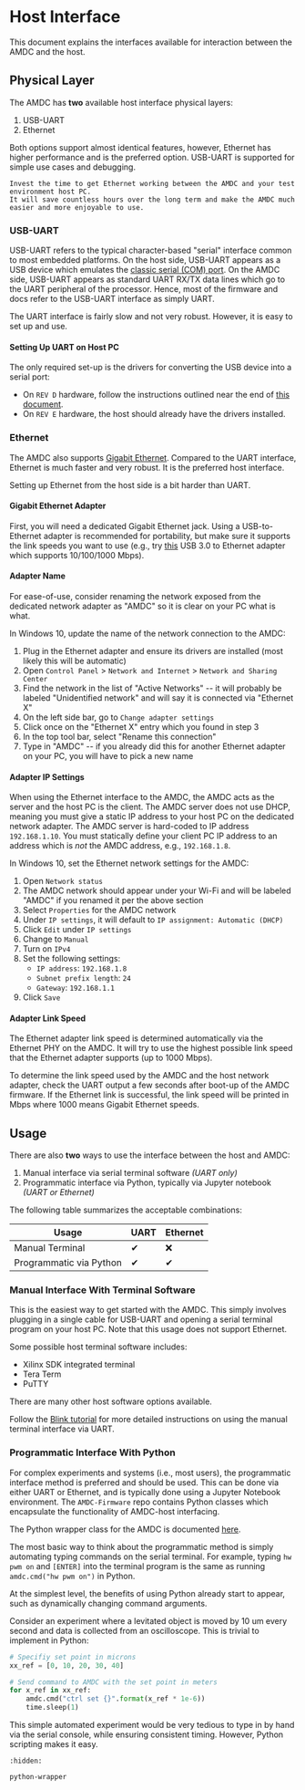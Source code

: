 # Host Interface

This document explains the interfaces available for interaction between the AMDC and the host.

## Physical Layer

The AMDC has **two** available host interface physical layers:

1. USB-UART
2. Ethernet

Both options support almost identical features, however, Ethernet has higher performance and is the preferred option.
USB-UART is supported for simple use cases and debugging.

```{tip}
Invest the time to get Ethernet working between the AMDC and your test environment host PC.
It will save countless hours over the long term and make the AMDC much easier and more enjoyable to use.
```

### USB-UART

USB-UART refers to the typical character-based "serial" interface common to most embedded platforms.
On the host side, USB-UART appears as a USB device which emulates the [classic serial (COM) port](https://en.wikipedia.org/wiki/COM_(hardware_interface)).
On the AMDC side, USB-UART appears as standard UART RX/TX data lines which go to the UART peripheral of the processor.
Hence, most of the firmware and docs refer to the USB-UART interface as simply UART.

The UART interface is fairly slow and not very robust.
However, it is easy to set up and use.

#### Setting Up UART on Host PC

The only required set-up is the drivers for converting the USB device into a serial port:

- On `REV D` hardware, follow the instructions outlined near the end of [this document](/firmware/xilinx-tools/building-and-running-firmware.md).
- On `REV E` hardware, the host should already have the drivers installed.

### Ethernet

The AMDC also supports [Gigabit Ethernet](https://en.wikipedia.org/wiki/Gigabit_Ethernet).
Compared to the UART interface, Ethernet is much faster and very robust.
It is the preferred host interface.

Setting up Ethernet from the host side is a bit harder than UART.

#### Gigabit Ethernet Adapter

First, you will need a dedicated Gigabit Ethernet jack.
Using a USB-to-Ethernet adapter is recommended for portability, but make sure it supports the link speeds you want to use (e.g., try [this](https://www.amazon.com/Cable-Matters-Ethernet-Adapter-Supporting/dp/B00BBD7NFU/) USB 3.0 to Ethernet adapter which supports 10/100/1000 Mbps).

#### Adapter Name

For ease-of-use, consider renaming the network exposed from the dedicated network adapter as "AMDC" so it is clear on your PC what is what.

In Windows 10, update the name of the network connection to the AMDC:

1. Plug in the Ethernet adapter and ensure its drivers are installed (most likely this will be automatic)
2. Open `Control Panel` > `Network and Internet` > `Network and Sharing Center`
3. Find the network in the list of "Active Networks" -- it will probably be labeled "Unidentified network" and will say it is connected via "Ethernet X"
4. On the left side bar, go to `Change adapter settings`
5. Click once on the "Ethernet X" entry which you found in step 3
6. In the top tool bar, select "Rename this connection"
7. Type in "AMDC" -- if you already did this for another Ethernet adapter on your PC, you will have to pick a new name

#### Adapter IP Settings

When using the Ethernet interface to the AMDC, the AMDC acts as the server and the host PC is the client.
The AMDC server does not use DHCP, meaning you must give a static IP address to your host PC on the dedicated network adapter.
The AMDC server is hard-coded to IP address `192.168.1.10`.
You must statically define your client PC IP address to an address which is *not* the AMDC address, e.g., `192.168.1.8`.

In Windows 10, set the Ethernet network settings for the AMDC:

1. Open `Network status`
2. The AMDC network should appear under your Wi-Fi and will be labeled "AMDC" if you renamed it per the above section
3. Select `Properties` for the AMDC network
4. Under `IP settings`, it will default to `IP assignment: Automatic (DHCP)`
5. Click `Edit` under `IP settings`
6. Change to `Manual`
7. Turn on `IPv4`
8. Set the following settings:
   - `IP address`: `192.168.1.8`
   - `Subnet prefix length`: `24`
   - `Gateway`: `192.168.1.1`
9. Click `Save`

#### Adapter Link Speed

The Ethernet adapter link speed is determined automatically via the Ethernet PHY on the AMDC.
It will try to use the highest possible link speed that the Ethernet adapter supports (up to 1000 Mbps).

To determine the link speed used by the AMDC and the host network adapter, check the UART output a few seconds after boot-up of the AMDC firmware.
If the Ethernet link is successful, the link speed will be printed in Mbps where 1000 means Gigabit Ethernet speeds.

## Usage

There are also **two** ways to use the interface between the host and AMDC:

1. Manual interface via serial terminal software *(UART only)*
2. Programmatic interface via Python, typically via Jupyter notebook *(UART or Ethernet)*

The following table summarizes the acceptable combinations:

| Usage | UART | Ethernet |
|---|---|---|
| Manual Terminal | ✔ | ❌ |
| Programmatic via Python | ✔ | ✔ |

### Manual Interface With Terminal Software

This is the easiest way to get started with the AMDC.
This simply involves plugging in a single cable for USB-UART and opening a serial terminal program on your host PC.
Note that this usage does not support Ethernet.

Some possible host terminal software includes:

- Xilinx SDK integrated terminal
- Tera Term
- PuTTY

There are many other host software options available.

Follow the [Blink tutorial](/getting-started/tutorials/blink/index.md) for more detailed instructions on using the manual terminal interface via UART.

### Programmatic Interface With Python

For complex experiments and systems (i.e., most users), the programmatic interface method is preferred and should be used.
This can be done via either UART or Ethernet, and is typically done using a Jupyter Notebook environment.
The `AMDC-Firmware` repo contains Python classes which encapsulate the functionality of AMDC-host interfacing.

The Python wrapper class for the AMDC is documented [here](./python-wrapper.md).

The most basic way to think about the programmatic method is simply automating typing commands on the serial terminal.
For example, typing `hw pwm on` and `[ENTER]` into the terminal program is the same as running `amdc.cmd("hw pwm on")` in Python.

At the simplest level, the benefits of using Python already start to appear, such as dynamically changing command arguments.

Consider an experiment where a levitated object is moved by 10 um every second and data is collected from an oscilloscope.
This is trivial to implement in Python:

```python
# Specifiy set point in microns
xx_ref = [0, 10, 20, 30, 40]

# Send command to AMDC with the set point in meters
for x_ref in xx_ref:
    amdc.cmd("ctrl set {}".format(x_ref * 1e-6))
    time.sleep(1)
```

This simple automated experiment would be very tedious to type in by hand via the serial console, while ensuring consistent timing.
However, Python scripting makes it easy.

```{toctree}
:hidden:

python-wrapper
```